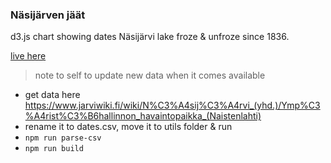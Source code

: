 ### Näsijärven jäät

d3.js chart showing dates Näsijärvi lake froze & unfroze since 1836.

[live here](https://fraasi.github.io/nasijarven-jaat)

> note to self to update new data when it comes available
* get data here https://www.jarviwiki.fi/wiki/N%C3%A4sij%C3%A4rvi_(yhd.)/Ymp%C3%A4rist%C3%B6hallinnon_havaintopaikka_(Naistenlahti)
* rename it to dates.csv, move it to utils folder & run
* `npm run parse-csv`
* `npm run build`


